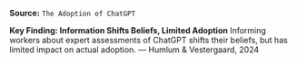 **Source:** `The Adoption of ChatGPT`

**Key Finding: Information Shifts Beliefs, Limited Adoption**
Informing workers about expert assessments of ChatGPT shifts their beliefs, but has limited impact on actual adoption. — Humlum & Vestergaard, 2024
